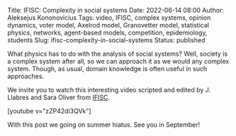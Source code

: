 Title: IFISC: Complexity in social systems
Date: 2022-06-14 08:00
Author: Aleksejus Kononovicius
Tags: video, IFISC, complex systems, opinion dynamics, voter model, Axelrod model, Granovetter model, statistical physics, networks, agent-based models, competition, epidemiology, students
Slug: ifisc-complexity-in-social-systems
Status: published

What physics has to do with the analysis of social systems? Well, society is
a complex system after all, so we can approach it as we would any complex
system. Though, as usual, domain knowledge is often useful in such
approaches.

We invite you to watch this interesting video scripted and edited by J.
Llabres and Sara Oliver from [IFISC](https://ifisc.uib-csic.es/en/).

[youtube v="zZP42di3QVk"]

With this post we going on summer hiatus. See you in September!
